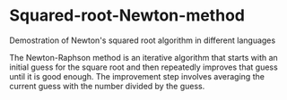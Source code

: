 # Squared-root-Newton-method
 Demostration of Newton's squared root algorithm in different languages

 The Newton-Raphson method is an iterative algorithm that starts with an initial guess
 for the square root and then repeatedly improves that guess until it is good enough.
 The improvement step involves averaging the current guess with the number divided by the guess.
